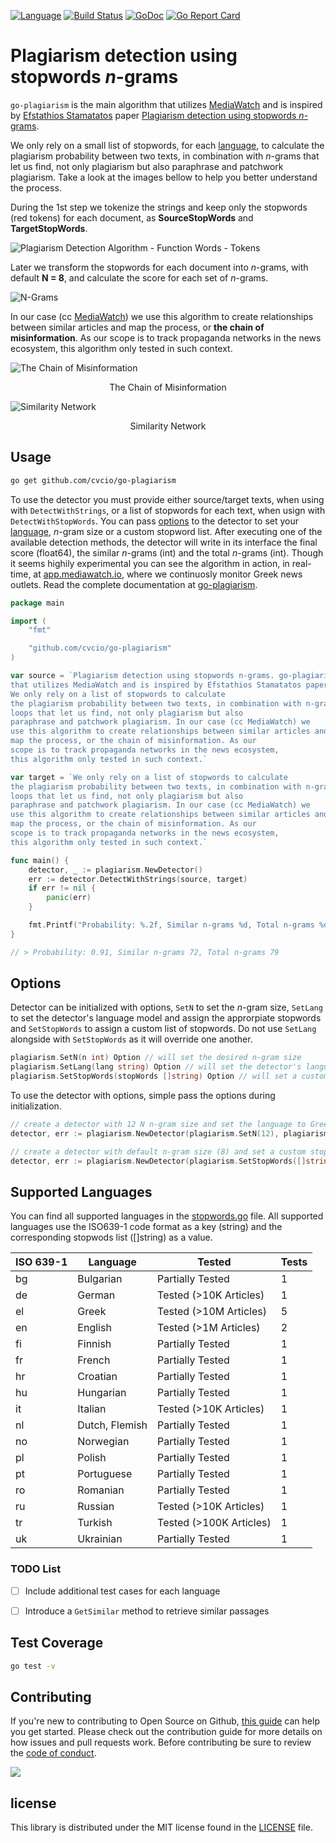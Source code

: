 
[![Language](https://img.shields.io/badge/Language-Go-blue.svg)](https://golang.org/)
[![Build Status](https://github.com/cvcio/go-plagiarism/workflows/Go/badge.svg)](https://github.com/cvcio/go-plagiarism/actions)
[![GoDoc](https://pkg.go.dev/badge/github.com/cvcio/go-plagiarism)](https://pkg.go.dev/github.com/cvcio/go-plagiarism)
[![Go Report Card](https://goreportcard.com/badge/github.com/cvcio/go-plagiarism)](https://goreportcard.com/report/github.com/cvcio/go-plagiarism)

# Plagiarism detection using stopwords *n*-grams

`go-plagiarism` is the main algorithm that utilizes [MediaWatch](https://mediawatch.io) and is inspired by [Efstathios Stamatatos](https://www3.icsd.aegean.gr/lecturers/stamatatos/) paper [Plagiarism detection using stopwords *n*-grams](http://dx.doi.org/10.1002/asi.21630).

We only rely on a small list of stopwords, for each [language](#supported-languages), to calculate the plagiarism probability between two texts, in combination with *n*-grams that let us find, not only plagiarism but also paraphrase and patchwork plagiarism. Take a look at the images bellow to help you better understand the process.

During the 1st step we tokenize the strings and keep only the stopwords (red tokens) for each document, as **SourceStopWords** and **TargetStopWords**.

![Plagiarism Detection Algorithm - Function Words - Tokens](https://github.com/cvcio/go-plagiarism/raw/main/assets/Plagiarism%20Detection%20Algorithm%20-%20Function%20Words%20-%20Tokens.png)

Later we transform the stopwords for each document into *n*-grams, with default **N = 8**, and calculate the score for each set of *n*-grams.

![N-Grams](https://github.com/cvcio/go-plagiarism/raw/main/assets/N-Grams.png)

In our case (cc [MediaWatch](https://mediawatch.io)) we use this algorithm to create relationships between similar articles and map the process, or **the chain of misinformation**. As our scope is to track propaganda networks in the news ecosystem, this algorithm only tested in such context.

![The Chain of Misinformation](https://github.com/cvcio/go-plagiarism/raw/main/assets/The%20Chain%20of%20Misinformation.png)

<p align="center">The Chain of Misinformation</p>

![Similarity Network](https://github.com/cvcio/go-plagiarism/raw/main/assets/Similarity%20Network.png)

<p align="center">Similarity Network</p>

## Usage

```bash
go get github.com/cvcio/go-plagiarism
```

To use the detector you must provide either source/target texts, when using with `DetectWithStrings`, or a list of stopwords for each text, when usign with `DetectWithStopWords`. You can pass [options](#options) to the detector to set your [language](#supported-languages), *n*-gram size or a custom stopword list. After executing one of the available detection methods, the detector will write in its interface the final score (float64), the similar *n*-grams (int) and the total *n*-grams (int). Though it seems highily experimental you can see the algorithm in action, in real-time, at [app.mediawatch.io](https//app.mediawatch.io), where we continuosly monitor Greek news outlets. Read the complete documentation at [go-plagiarism](https://pkg.go.dev/github.com/cvcio/go-plagiarism).

```go
package main

import (
    "fmt"

    "github.com/cvcio/go-plagiarism"
)

var source = `Plagiarism detection using stopwords n-grams. go-plagiarism is the main algorithm 
that utilizes MediaWatch and is inspired by Efstathios Stamatatos paper. 
We only rely on a list of stopwords to calculate 
the plagiarism probability between two texts, in combination with n-gram 
loops that let us find, not only plagiarism but also 
paraphrase and patchwork plagiarism. In our case (cc MediaWatch) we 
use this algorithm to create relationships between similar articles and 
map the process, or the chain of misinformation. As our 
scope is to track propaganda networks in the news ecosystem, 
this algorithm only tested in such context.`

var target = `We only rely on a list of stopwords to calculate 
the plagiarism probability between two texts, in combination with n-gram 
loops that let us find, not only plagiarism but also 
paraphrase and patchwork plagiarism. In our case (cc MediaWatch) we 
use this algorithm to create relationships between similar articles and 
map the process, or the chain of misinformation. As our 
scope is to track propaganda networks in the news ecosystem, 
this algorithm only tested in such context.`

func main() {
    detector, _ := plagiarism.NewDetector()
    err := detector.DetectWithStrings(source, target)
    if err != nil {
        panic(err)
    }

    fmt.Printf("Probability: %.2f, Similar n-grams %d, Total n-grams %d\n", detector.Score, detector.Similar, detector.Total)
}

// > Probability: 0.91, Similar n-grams 72, Total n-grams 79
```

## Options

Detector can be initialized with options, `SetN` to set the *n*-gram size, `SetLang` to set the detector's language model and assign the approrpiate stopwords and `SetStopWords` to assign a custom list of stopwords. Do not use `SetLang` alongside with `SetStopWords` as it will override one another.
```go
plagiarism.SetN(n int) Option // will set the desired n-gram size
plagiarism.SetLang(lang string) Option // will set the detector's language and assign the default stopwords
plagiarism.SetStopWords(stopWords []string) Option // will set a custom list of stopwords as the default
```

To use the detector with options, simple pass the options during initialization.
```go
// create a detector with 12 N n-gram size and set the language to Greek
detector, err := plagiarism.NewDetector(plagiarism.SetN(12), plagiarism.SetLang("el"))
```

```go
// create a detector with default n-gram size (8) and set a custom stopword list
detector, err := plagiarism.NewDetector(plagiarism.SetStopWords([]string{"ο", "του", "η", "της", "αλλά"}))
```

## Supported Languages
You can find all supported languages in the [stopwords.go](/stopwords.go) file. All supported languages use the ISO639-1 code format as a key (string) and the corresponding stopwods list ([]string) as a value.

| ISO 639-1 	| Language       	| Tested                  	| Tests     |
|-----------	|----------------	|-------------------------	|-------    |
| bg        	| Bulgarian      	| Partially Tested        	| 1         |
| de        	| German         	| Tested (>10K Articles)  	| 1         |
| el        	| Greek          	| Tested (>10M Articles)  	| 5         |
| en        	| English        	| Tested (>1M Articles)   	| 2         |
| fi        	| Finnish        	| Partially Tested        	| 1         |
| fr        	| French         	| Partially Tested        	| 1         |
| hr        	| Croatian       	| Partially Tested        	| 1         |
| hu        	| Hungarian      	| Partially Tested        	| 1         |
| it        	| Italian        	| Tested (>10K Articles)  	| 1         |
| nl        	| Dutch, Flemish 	| Partially Tested        	| 1         |
| no        	| Norwegian      	| Partially Tested        	| 1         |
| pl        	| Polish         	| Partially Tested        	| 1         |
| pt        	| Portuguese     	| Partially Tested        	| 1         |
| ro        	| Romanian       	| Partially Tested        	| 1         |
| ru        	| Russian        	| Tested (>10K Articles)  	| 1         |
| tr        	| Turkish        	| Tested (>100K Articles) 	| 1         |
| uk        	| Ukrainian      	| Partially Tested        	| 1         |

### TODO List

- [ ] Include additional test cases for each language
- [ ] Introduce a `GetSimilar` method to retrieve similar passages
  

## Test Coverage
```bash
go test -v
```
## Contributing

If you're new to contributing to Open Source on Github, [this guide](https://opensource.guide/how-to-contribute/) can help you get started. Please check out the contribution guide for more details on how issues and pull requests work. Before contributing be sure to review the [code of conduct](/CODE_OF_CONDUCT.md).

<a href="https://github.com/cvcio/go-plagiarism/graphs/contributors">
  <img src="https://contrib.rocks/image?repo=cvcio/go-plagiarism" />
</a>

## license

This library is distributed under the MIT license found in the [LICENSE](/LICENSE) file.